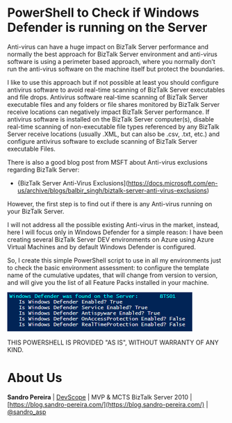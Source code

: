 # PowerShell to Check if Windows Defender is running on the Server
Anti-virus can have a huge impact on BizTalk Server performance and normally the best approach for BizTalk Server environment and anti-virus software is using a perimeter based approach, where you normally don’t run the anti-virus software on the machine itself but protect the boundaries. 

I like to use this approach but if not possible at least you should configure antivirus software to avoid real-time scanning of BizTalk Server executables and file drops. Antivirus software real-time scanning of BizTalk Server executable files and any folders or file shares monitored by BizTalk Server receive locations can negatively impact BizTalk Server performance. If antivirus software is installed on the BizTalk Server computer(s), disable real-time scanning of non-executable file types referenced by any BizTalk Server receive locations (usually .XML, but can also be .csv, .txt, etc.) and configure antivirus software to exclude scanning of BizTalk Server executable Files.

There is also a good blog post from MSFT about Anti-virus exclusions regarding BizTalk Server:
* {BizTalk Server Anti-Virus Exclusions](https://docs.microsoft.com/en-us/archive/blogs/balbir_singh/biztalk-server-anti-virus-exclusions)

However, the first step is to find out if there is any Anti-virus running on your BizTalk Server.

I will not address all the possible existing Anti-virus in the market, instead, here I will focus only in Windows Defender for a simple reason: I have been creating several BizTalk Server DEV environments on Azure using Azure Virtual Machines and by default Windows Defender is configured.

So, I create this simple PowerShell script to use in all my environments just to check the basic environment assessment: to configure the template name of the cumulative updates, that will change from version to version, and will give you the list of all Feature Packs installed in your machine.

![Windows Defender](media/PowerShell-Windows-Defender-running.png)
 
THIS POWERSHELL IS PROVIDED "AS IS", WITHOUT WARRANTY OF ANY KIND.

# About Us
**Sandro Pereira** | [DevScope](http://www.devscope.net/) | MVP & MCTS BizTalk Server 2010 | [https://blog.sandro-pereira.com/](https://blog.sandro-pereira.com/) | [@sandro_asp](https://twitter.com/sandro_asp)
